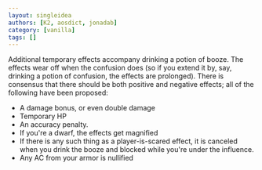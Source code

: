 ```yaml
---
layout: singleidea
authors: [K2, aosdict, jonadab]
category: [vanilla]
tags: []
---
```

Additional temporary effects accompany drinking a potion of booze. The effects wear off when the confusion does (so if you extend it by, say, drinking a potion of confusion, the effects are prolonged). There is consensus that there should be both positive and negative effects; all of the following have been proposed:
* A damage bonus, or even double damage
* Temporary HP
* An accuracy penalty.
* If you're a dwarf, the effects get magnified
* If there is any such thing as a player-is-scared effect, it is canceled when you drink the booze and blocked while you're under the influence.
* Any AC from your armor is nullified
